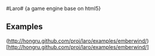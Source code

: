 #Laro#
{a game engine base on html5}

## Examples ##
(http://hongru.github.com/proj/laro/examples/emberwind/)[http://hongru.github.com/proj/laro/examples/emberwind/]

 